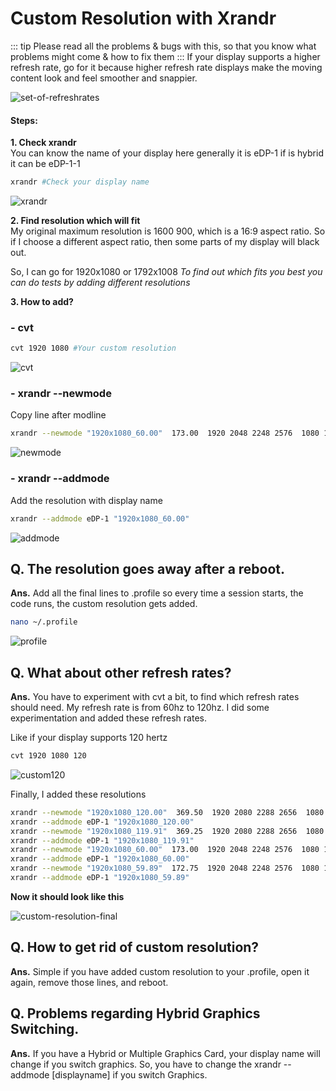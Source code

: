 # Custom Resolution with Xrandr

::: tip
Please read all the problems & bugs with this, so that you know what problems might come & how to fix them
:::
If your display supports a higher refresh rate, go for it because higher refresh rate displays make the moving content look and feel smoother and snappier.

![set-of-refreshrates](https://i.imgur.com/NQrnAYo.png)

#### Steps:

**1. Check xrandr**  
You can know the name of your display here generally it is eDP-1 if is hybrid it can be eDP-1-1

```bash
xrandr #Check your display name
```

![xrandr](https://i.imgur.com/QOM3hBH.png)

**2. Find resolution which will fit**  
My original maximum resolution is 1600 900, which is a 16:9 aspect ratio. So if I choose a different aspect ratio, then some parts of my display will black out.

So, I can go for 1920x1080 or 1792x1008
_To find out which fits you best you can do tests by adding different resolutions_

**3. How to add?**

### - cvt

```bash
cvt 1920 1080 #Your custom resolution
```

![cvt](https://i.imgur.com/7c6eZNt.png)

### - xrandr --newmode

Copy line after modline

```bash
xrandr --newmode "1920x1080_60.00"  173.00  1920 2048 2248 2576  1080 1083 1088 1120 -hsync +vsync
```

![newmode](https://i.imgur.com/6vKmqCP.png)

### - xrandr --addmode

Add the resolution with display name

```bash
xrandr --addmode eDP-1 "1920x1080_60.00"
```

![addmode](https://i.imgur.com/OjG2SuT.png)

## Q. The resolution goes away after a reboot.

**Ans.** Add all the final lines to .profile so every time a session starts, the code runs, the custom resolution gets added.

```bash
nano ~/.profile
```

![profile](https://i.imgur.com/0IZ7glD.png)

## Q. What about other refresh rates?

**Ans.** You have to experiment with cvt a bit, to find which refresh rates should need. My refresh rate is from 60hz to 120hz. I did some experimentation and added these refresh rates.

Like if your display supports 120 hertz

```bash
cvt 1920 1080 120
```

![custom120](https://i.imgur.com/XzPRUoZ.png)

Finally, I added these resolutions

```bash
xrandr --newmode "1920x1080_120.00"  369.50  1920 2080 2288 2656  1080 1083 1088 1160 -hsync +vsync
xrandr --addmode eDP-1 "1920x1080_120.00"
xrandr --newmode "1920x1080_119.91"  369.25  1920 2080 2288 2656  1080 1083 1088 1160 -hsync +vsync
xrandr --addmode eDP-1 "1920x1080_119.91"
xrandr --newmode "1920x1080_60.00"  173.00  1920 2048 2248 2576  1080 1083 1088 1120 -hsync +vsync
xrandr --addmode eDP-1 "1920x1080_60.00"
xrandr --newmode "1920x1080_59.89"  172.75  1920 2048 2248 2576  1080 1083 1088 1120 -hsync +vsync
xrandr --addmode eDP-1 "1920x1080_59.89"
```

**Now it should look like this**

![custom-resolution-final](https://i.imgur.com/8xftL67.png)

## Q. How to get rid of custom resolution?

**Ans.** Simple if you have added custom resolution to your .profile, open it again, remove those lines, and reboot.

## Q. Problems regarding Hybrid Graphics Switching.

**Ans.** If you have a Hybrid or Multiple Graphics Card, your display name will change if you switch graphics. So, you have to change the xrandr --addmode [displayname] if you switch Graphics.

